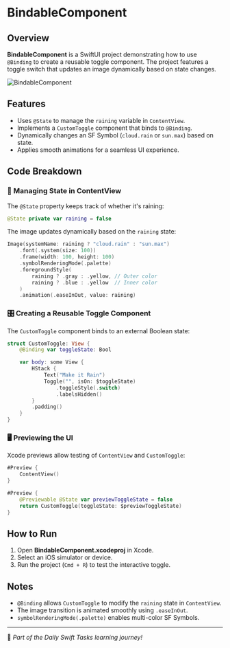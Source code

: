 # BindableComponent

## Overview
**BindableComponent** is a SwiftUI project demonstrating how to use `@Binding` to create a reusable toggle component. The project features a toggle switch that updates an image dynamically based on state changes.

![BindableComponent](https://github.com/user-attachments/assets/43ed3a45-925e-43fe-b478-36afdcd17b24)

## Features
- Uses `@State` to manage the `raining` variable in `ContentView`.
- Implements a `CustomToggle` component that binds to `@Binding`.
- Dynamically changes an SF Symbol (`cloud.rain` or `sun.max`) based on state.
- Applies smooth animations for a seamless UI experience.

## Code Breakdown

### 🔄 Managing State in ContentView
The `@State` property keeps track of whether it's raining:

```swift
@State private var raining = false
```

The image updates dynamically based on the `raining` state:

```swift
Image(systemName: raining ? "cloud.rain" : "sun.max")
    .font(.system(size: 100))
    .frame(width: 100, height: 100)
    .symbolRenderingMode(.palette)
    .foregroundStyle(
        raining ? .gray : .yellow, // Outer color
        raining ? .blue : .yellow  // Inner color
    )
    .animation(.easeInOut, value: raining)
```

### 🎛️ Creating a Reusable Toggle Component
The `CustomToggle` component binds to an external Boolean state:

```swift
struct CustomToggle: View {
    @Binding var toggleState: Bool

    var body: some View {
        HStack {
            Text("Make it Rain")
            Toggle("", isOn: $toggleState)
                .toggleStyle(.switch)
                .labelsHidden()
        }
        .padding()
    }
}
```

### 🖥️ Previewing the UI
Xcode previews allow testing of `ContentView` and `CustomToggle`:

```swift
#Preview {
    ContentView()
}

#Preview {
    @Previewable @State var previewToggleState = false
    return CustomToggle(toggleState: $previewToggleState)
}
```

## How to Run
1. Open **BindableComponent.xcodeproj** in Xcode.
2. Select an iOS simulator or device.
3. Run the project (`Cmd + R`) to test the interactive toggle.

## Notes
- `@Binding` allows `CustomToggle` to modify the `raining` state in `ContentView`.
- The image transition is animated smoothly using `.easeInOut`.
- `symbolRenderingMode(.palette)` enables multi-color SF Symbols.

---
🚀 *Part of the Daily Swift Tasks learning journey!*
